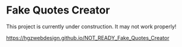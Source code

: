 # Fake Quotes Creator

This project is currently under construction. It may not work properly!

https://hgzwebdesign.github.io/NOT_READY_Fake_Quotes_Creator
